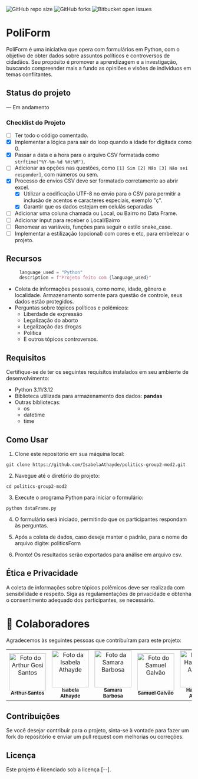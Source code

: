 ![GitHub repo size](https://img.shields.io/github/repo-size/iuricode/README-template?style=for-the-badge)
![GitHub forks](https://img.shields.io/github/forks/iuricode/README-template?style=for-the-badge)
![Bitbucket open issues](https://img.shields.io/bitbucket/issues/iuricode/README-template?style=for-the-badge)

# PoliForm

PoliForm é uma iniciativa que opera com formulários em Python, 
com o objetivo de obter dados sobre assuntos políticos e controversos
de cidadãos. Seu propósito é promover a aprendizagem e a investigação,
buscando compreender mais a fundo as opiniões e visões de indivíduos
em temas conflitantes.

## Status do projeto
— Em andamento

### Checklist do Projeto

- [ ] Ter todo o código comentado.
- [X] Implementar a lógica para sair do loop quando a idade for digitada como 0.
- [X] Passar a data e a hora para o arquivo CSV formatada como `strftime("%Y-%m-%d %H:%M")`.
- [ ] Adicionar as opções nas questões, como `[1] Sim [2] Não [3] Não sei responder]`, com números ou sem.
- [X] Processo de envios CSV deve ser formatado corretamente ao abrir excel.
    - [X] Utilizar a codificação UTF-8 no envio para o CSV para permitir a inclusão de acentos e caracteres especiais, exemplo "ç".
    - [X] Garantir que os dados estejam em celulás separadas
- [ ] Adicionar uma coluna chamada ou Local, ou Bairro no Data Frame.
- [ ] Adicionar input para receber o Local/Bairro
- [ ] Renomear as variáveis, funções para seguir o estilo snake_case.
- [ ] Implementar a estilização (opcional) com cores e etc, para embelezar o projeto.

## Recursos

```python
     language_used = "Python"
     description = f"Projeto feito com {language_used}"
```

- Coleta de informações pessoais, como nome, idade, gênero e localidade.
Armazenamento somente para questão de controle, seus dados estão protegidos.
- Perguntas sobre tópicos políticos e polêmicos:
  - Liberdade de expressão
  - Legalização do aborto
  - Legalização das drogas
  - Política
  - E outros tópicos controversos.

## Requisitos

Certifique-se de ter os seguintes requisitos instalados em seu ambiente de desenvolvimento:

- Python 3.11/3.12
- Biblioteca utilizada para armazenamento dos dados: <b>pandas</b>
- Outras bibliotecas:
    - os
    - datetime
    - time

## Como Usar

1. Clone este repositório em sua máquina local:

```git clone https://github.com/IsabelaAthayde/politics-group2-mod2.git```

2. Navegue até o diretório do projeto:

```cd politics-group2-mod2```

3. Execute o programa Python para iniciar o formulário:

```python dataFrame.py```


4. O formulário será iniciado, permitindo que os participantes respondam às perguntas.

5. Após a coleta de dados, caso deseje manter o padrão, para o nome do arquivo digite: politicsForm

6. Pronto! Os resultados serão exportados para análise em arquivo csv.

## Ética e Privacidade

A coleta de informações sobre tópicos polêmicos deve ser realizada com sensibilidade e respeito. Siga as regulamentações de privacidade e obtenha o consentimento adequado dos participantes, se necessário.

# 🤝 Colaboradores

Agradecemos às seguintes pessoas que contribuíram para este projeto:

<table>
  <tr>
    <td align="center">
      <a href="https://github.com/arthurgosi">
        <img src="https://avatars.githubusercontent.com/u/86735609?v=4" width="100px;" alt="Foto do Arthur Gosi Santos"/><br>
        <sub>
          <b>Arthur Santos</b>
        </sub>
      </a>
    </td>
    <td align="center">
      <a href="https://github.com/IsabelaAthayde">
        <img src="https://avatars.githubusercontent.com/u/100873483?v=4" width="100px;" alt="Foto da Isabela Athayde"/><br>
        <sub>
          <b>Isabela Athayde</b>
        </sub>
      </a>
    </td>
    <td align="center">
          <a href="https://github.com/Samara122002">
         <img src="https://avatars.githubusercontent.com/u/144072715?v=4" width="100px;" alt="Foto da Samara Barbosa"/><br>
        <sub>
          <b>Samara Barbosa</b>
        </sub>
      </a>
    </td>
  <td align="center">
      <a href="https://github.com/samgomes0305">
        <img src="https://avatars.githubusercontent.com/u/143973237?v=4" width="100px;" alt="Foto do Samuel Galvão"/><br>
        <sub>
          <b>Samuel Galvão</b>
        </sub>
      </a>
    </td>
  <td align="center">
          <a href="https://github.com/handdson">
        <img src="https://avatars.githubusercontent.com/u/145804411?v=4" width="100px;" alt="Foto do Handdson Amorim"/><br>
        <sub>
          <b>Handdson Amorim</b>
        </sub>
      </a>
    </td>
  </tr>
</table>

## Contribuições

Se você desejar contribuir para o projeto, sinta-se à vontade para fazer um fork do repositório e enviar um pull request com melhorias ou correções.

## Licença

Este projeto é licenciado sob a licença [--].

